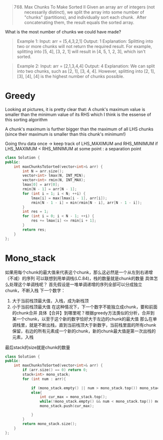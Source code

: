 > 768. Max Chunks To Make Sorted II
Given an array arr of integers (not necessarily distinct), we split the array into some number of "chunks" (partitions), and individually sort each chunk.  After concatenating them, the result equals the sorted array.

What is the most number of chunks we could have made?

> Example 1:
Input: arr = [5,4,3,2,1]
Output: 1
Explanation:
Splitting into two or more chunks will not return the required result.
For example, splitting into [5, 4], [3, 2, 1] will result in [4, 5, 1, 2, 3], which isn't sorted.

> Example 2:
Input: arr = [2,1,3,4,4]
Output: 4
Explanation:
We can split into two chunks, such as [2, 1], [3, 4, 4].
However, splitting into [2, 1], [3], [4], [4] is the highest number of chunks possible.

# Greedy
Looking at pictures, it is pretty clear that:
A chunk's maximum value is smaller than the minimum value of its RHS
which I think is the essense of this sorting algorithm

A chunk's maximum is further bigger than the maximum of all LHS chunks (since their maximum is smaller than this chunk's minimum!)

Going thru data once -> keep track of LHS_MAXIMUM and RHS_MINIMUM
if LHS_MAXIMUM < RHS_MINIMUM at some point : a separation point

```c++
class Solution {
public:
    int maxChunksToSorted(vector<int>& arr) {
        int N = arr.size();
        vector<int> lmax(N, INT_MIN);
        vector<int> rmin(N, INT_MAX);
        lmax[0] = arr[0];
        rmin[N - 1] = arr[N - 1];
        for (int i = 1; i < N; ++i) {
            lmax[i] = max(lmax[i - 1], arr[i]);
            rmin[N - 1 - i] = min(rmin[N - i], arr[N - 1 - i]);
        }
        int res = 1;
        for (int i = 0; i < N - 1; ++i) {
            res += lmax[i] <= rmin[i + 1];
        }
        return res;
    }
};
```

# Mono_stack
如果用每个chunk的最大值来代表这个chunk，那么这必然是一个从左到右递增（不减）的序列
可以联想到用单调栈(LC.84)，栈的数量就是chunk的数量
具体怎么处理这个单调栈呢？
首先假设是一堆单调递增的序列全部可以分成独立chunk，不断入栈
下一个数字：
1. 大于当前栈顶最大值，入栈，成为新栈顶
2. 小于当前栈顶最大值
   在这种情况下，下一个数字不能独立成chunk，要和前面的chunk合并
   具体【合并】到哪里呢？根据greedy方法类似的分析，合并到某一个chunk，以至于这个新的数字恰好大于左边的chunk的最大值
   那么在单调栈里，就是不断出栈，直到当前栈顶大于新数字，当前栈里面的所有chunk保留，右边的所有元素成一个新的chunk，新的chunk最大值是第一次出栈的元素，入栈

最后stack的size就是chunk的数量
```c++
class Solution {
public:
    int maxChunksToSorted(vector<int>& arr) {
        if (arr.size() == 0) return 0;
        stack<int> mono_stack;
        for (int num : arr){
            
            if (mono_stack.empty() || num > mono_stack.top()) mono_stack.push(num);
            else{
                int cur_max = mono_stack.top();
                while(!mono_stack.empty() && num < mono_stack.top()) mono_stack.pop();
                mono_stack.push(cur_max);

            }
        }
        return mono_stack.size();
    }
};
```